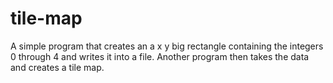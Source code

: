 # tile-map
A simple program that creates an a x y big rectangle containing the integers 0 through 4 and writes it into a file. Another program then takes the data and creates a tile map.
